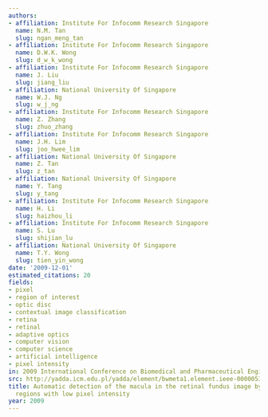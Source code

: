 ```yaml
---
authors:
- affiliation: Institute For Infocomm Research Singapore
  name: N.M. Tan
  slug: ngan_meng_tan
- affiliation: Institute For Infocomm Research Singapore
  name: D.W.K. Wong
  slug: d_w_k_wong
- affiliation: Institute For Infocomm Research Singapore
  name: J. Liu
  slug: jiang_liu
- affiliation: National University Of Singapore
  name: W.J. Ng
  slug: w_j_ng
- affiliation: Institute For Infocomm Research Singapore
  name: Z. Zhang
  slug: zhuo_zhang
- affiliation: Institute For Infocomm Research Singapore
  name: J.H. Lim
  slug: joo_hwee_lim
- affiliation: National University Of Singapore
  name: Z. Tan
  slug: z_tan
- affiliation: National University Of Singapore
  name: Y. Tang
  slug: y_tang
- affiliation: Institute For Infocomm Research Singapore
  name: H. Li
  slug: haizhou_li
- affiliation: Institute For Infocomm Research Singapore
  name: S. Lu
  slug: shijian_lu
- affiliation: National University Of Singapore
  name: T.Y. Wong
  slug: tien_yin_wong
date: '2009-12-01'
estimated_citations: 20
fields:
- pixel
- region of interest
- optic disc
- contextual image classification
- retina
- retinal
- adaptive optics
- computer vision
- computer science
- artificial intelligence
- pixel intensity
in: 2009 International Conference on Biomedical and Pharmaceutical Engineering
src: http://yadda.icm.edu.pl/yadda/element/bwmeta1.element.ieee-000005384075
title: Automatic detection of the macula in the retinal fundus image by detecting
  regions with low pixel intensity
year: 2009
---
```

